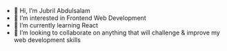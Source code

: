 - 👋 Hi, I’m Jubril Abdulsalam
- 👀 I’m interested in Frontend Web Development
- 🌱 I’m currently learning React
- 💞️ I’m looking to collaborate on anything that will challenge & improve my web development skills


<!---
jubril-a/jubril-a is a ✨ special ✨ repository because its `README.md` (this file) appears on your GitHub profile.
You can click the Preview link to take a look at your changes.
--->
